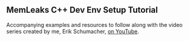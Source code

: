 ## MemLeaks C++ Dev Env Setup Tutorial ##

Accompanying examples and resources to follow along with the video series created by me, Erik Schumacher, [on YouTube](https://youtube.com/playlist?list=PLkWFvsbYiplEVTun4yhsNiFiUlUH3Uv9W).
